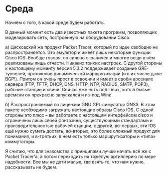 # Среда

 Начнём с того, в какой среде будем работать.  
  
В данный момент есть два известных пакета программ, позволяющих моделировать сеть, построенную на оборудовании Cisco:  
  
а\) Цисковский же продукт Packet Tracer, который по идее свободно не распространяется. Это эмулятор и имеет лишь некоторые функции Cisco IOS. Вообще говоря, он сильно ограничен и многие вещи в нём реализованы лишь отчасти. Никаких тонких настроек. С другой стороны к настоящему моменту версия 5.3.2 поддерживает создание GRE-туннелей, протоколов динамической маршрутизации \(и в их числе даже BGP!\). Притом он очень прост в освоении и имеет в своём арсенале сервера \(FTP, TFTP, DHCP, DNS, HTTP, NTP, RADIUS, SMTP, POP3\), рабочие станции и свичи. Сейчас уже есть под Linux, хотя в былые времени он прекрасно запускался и из-под Wine.   
  
б\) Распространяемый по лицензии GNU GPL симулятор GNS3. В этом пакете необходимо загружать настоящие образы Cisco IOS. С одной стороны это плюс – вы работаете с настоящим интерфейсом cisco и ограничены лишь своей фантазией, существующими стандартами и производительностью рабочей станции, с другой, во-первых, эти IOS ещё нужно суметь достать, во-вторых, это более сложный продукт для понимания, и в-третьих, в нём есть только маршрутизаторы и «типа» коммутаторы.  
  
Я считаю, что для знакомства с принципами лучше начать всё же с Packet Tracer'a, а потом переходить на тяжёлую артиллерию по мере надобности. Все мы не дети малые, где взять то, что нам нужно, рассказывать не будем. 

